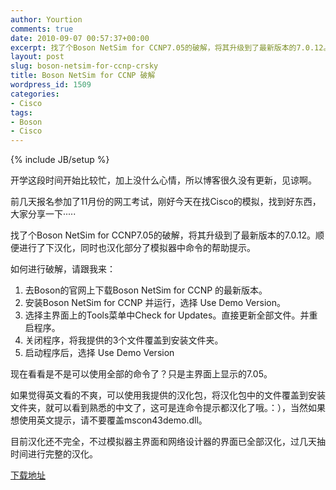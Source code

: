 ```yaml
---
author: Yourtion
comments: true
date: 2010-09-07 00:57:37+00:00
excerpt: 找了个Boson NetSim for CCNP7.05的破解，将其升级到了最新版本的7.0.12。顺便进行了下汉化，同时也汉化部分了模拟器中命令的帮助提示。
layout: post
slug: boson-netsim-for-ccnp-crsky
title: Boson NetSim for CCNP 破解
wordpress_id: 1509
categories:
- Cisco
tags:
- Boson
- Cisco
---
```

{% include JB/setup %}

开学这段时间开始比较忙，加上没什么心情，所以博客很久没有更新，见谅啊。

前几天报名参加了11月份的网工考试，刚好今天在找Cisco的模拟，找到好东西，大家分享一下·····

找了个Boson NetSim for CCNP7.05的破解，将其升级到了最新版本的7.0.12。顺便进行了下汉化，同时也汉化部分了模拟器中命令的帮助提示。

如何进行破解，请跟我来：

1. 去Boson的官网上下载Boson NetSim for CCNP 的最新版本。
2. 安装Boson NetSim for CCNP 并运行，选择 Use Demo Version。
3. 选择主界面上的Tools菜单中Check for Updates。直接更新全部文件。并重启程序。
4. 关闭程序，将我提供的3个文件覆盖到安装文件夹。
5. 启动程序后，选择 Use Demo Version

现在看看是不是可以使用全部的命令了？只是主界面上显示的7.05。

如果觉得英文看的不爽，可以使用我提供的汉化包，将汉化包中的文件覆盖到安装文件夹，就可以看到熟悉的中文了，这可是连命令提示都汉化了哦。：），当然如果想使用英文提示，请不要覆盖mscon43demo.dll。

目前汉化还不完全，不过模拟器主界面和网络设计器的界面已全部汉化，过几天抽时间进行完整的汉化。

[下载地址](http://dl.dbank.com/c0h176iaj6)
